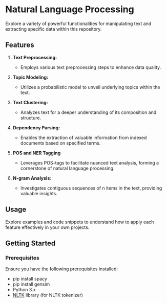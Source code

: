 # Natural Language Processing

Explore a variety of powerful functionalities for manipulating text and extracting specific data within this repository.

## Features

1. **Text Preprocessing:**
    - Employs various text preprocessing steps to enhance data quality.

2. **Topic Modeling:**
    - Utilizes a probabilistic model to unveil underlying topics within the text.

3. **Text Clustering:**
    - Analyzes text for a deeper understanding of its composition and structure.

4. **Dependency Parsing:**
    - Enables the extraction of valuable information from indexed documents based on specified terms.

5. **POS and NER Tagging**
    - Leverages POS-tags to facilitate nuanced text analysis, forming a cornerstone of natural language processing.

6. **N-gram Analysis**:
    - Investigates contiguous sequences of n items in the text, providing valuable insights.

## Usage
Explore examples and code snippets to understand how to apply each feature effectively in your own projects. 

## Getting Started

### Prerequisites

Ensure you have the following prerequisites installed:

- pip install spacy
- pip install gensim
- Python 3.x
- [NLTK](https://www.nltk.org/) library (for NLTK tokenizer)